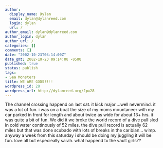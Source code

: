 ```yaml
---
author:
  display_name: Dylan
  email: dylan@dylanreed.com
  login: dylan
  url: /
author_email: dylan@dylanreed.com
author_login: dylan
author_url: /
categories: []
comments: []
date: "2002-10-23T03:14:00Z"
date_gmt: 2002-10-23 09:14:00 -0500
published: true
status: publish
tags:
- Sea Monsters
title: WE ARE GODS!!!!
wordpress_id: 28
wordpress_url: http://dylanreed.org/?p=28
---
```


The channel crossing happend on last sat. it kick major....well nevermind. it was a lot of fun. i was on a boat the size of my moms mountaneer with my car parked in front for length and about twice as wide for about 13+ hrs. it was quite a bit of fun. We did it we broke the world record of a dive pull sled in cold water continously of 52 miles. the dive pull record is actually 62 miles but that was done scubado with lots of breaks in the caribian... wimp. anyway a week from this saturday i should be doing my juggling it will be fun. love all but especieally sarah. what happend to the vault girls??
